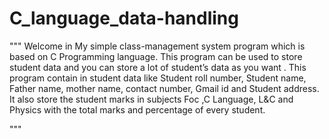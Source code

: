 # C_language_data-handling
"""
Welcome in My simple class-management system program which is based on C Programming language. This program can be used to store student data and you can store a lot of student’s data as you want . This program contain in student data like Student roll number,  Student name, Father name, mother name, contact number, Gmail id and Student address. It also store the student marks in subjects Foc ,C Language, L&C and Physics with the total marks and percentage of every student.

"""
